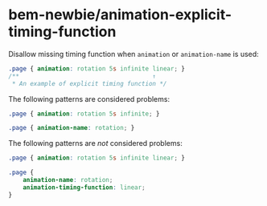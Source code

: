 # bem-newbie/animation-explicit-timing-function

Disallow missing timing function when `animation` or `animation-name` is used:

```css
.page { animation: rotation 5s infinite linear; }
/**                                     ↑
 * An example of explicit timing function */
```

The following patterns are considered problems:

```css
.page { animation: rotation 5s infinite; }
```
```css
.page { animation-name: rotation; }
```

The following patterns are *not* considered problems:

```css
.page { animation: rotation 5s infinite linear; }
```
```css
.page {
    animation-name: rotation;
    animation-timing-function: linear;
}
```
